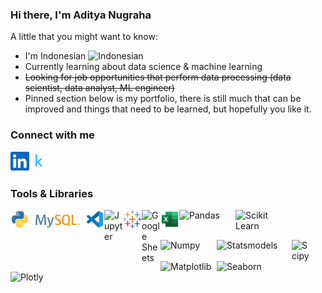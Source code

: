 ### Hi there, I'm Aditya Nugraha

A little that you might want to know:
- I'm Indonesian <img alt="Indonesian" width="16px" src="https://abs-0.twimg.com/emoji/v2/72x72/1f1ee-1f1e9.png" />
- Currently learning about data science & machine learning
- <s>Looking for job opportunities that perform data processing (data scientist, data analyst, ML engineer)</s>
- Pinned section below is my portfolio, there is still much that can be improved and things that need to be learned, but hopefully you like it.

### Connect with me

<a href="https://www.linkedin.com/in/aditya-nugraha/">
  <img align="left" alt="Aditya Nugraha's Linkedin" title="LinkedIn" width="30px" src="https://raw.githubusercontent.com/dyt08/dyt08/main/assets/linkedin.svg" />
</a>
<a href="https://www.kaggle.com/adityan08/">
  <img align="left" alt="Aditya Nugraha's Kaggle" title="Kaggle" width="30px" src="https://raw.githubusercontent.com/dyt08/dyt08/main/assets/kaggle.svg" />
</a>  

</br></br>

### Tools & Libraries

<a href="https://www.python.org/">
  <img align="left" alt="Python" title="Python" width="30px" src="https://raw.githubusercontent.com/dyt08/dyt08/main/assets/python.svg" />
</a>

<a href="https://www.mysql.com/">
  <img align="left" alt="MySQL" title="MySQL" width="90px" src="https://raw.githubusercontent.com/dyt08/dyt08/main/assets/mysql.svg" />
</a>

<a href="https://code.visualstudio.com/">
  <img align="left" alt="VS Code" title="VS Code" width="30px" src="https://raw.githubusercontent.com/dyt08/dyt08/main/assets/vscode.svg" />
</a>

<a href="https://jupyter.org/">
  <img align="left" alt="Jupyter" title="Jupyter" width="30px" src="https://jupyter.org/assets/homepage/main-logo.svg" />
</a>

<a href="https://www.tableau.com/">
  <img align="left" alt="Tableau" title="Tableau" width="30px" src="https://raw.githubusercontent.com/dyt08/dyt08/main/assets/tableau.svg" />
</a>

<a href="https://www.google.com/sheets/about/">
  <img align="left" alt="Google Sheets" title="Google Sheets" width="30px" src="https://www.gstatic.com/images/branding/product/1x/hh_sheets_64dp.png" />
</a>

<a href="https://www.microsoft.com/en-us/microsoft-365/excel">
  <img align="left" alt="Excel" title="Excel" width="30px" src="https://raw.githubusercontent.com/dyt08/dyt08/main/assets/excel.svg" />
</a>

<a href="https://pandas.pydata.org/">
  <img align="left" alt="Pandas" title="Pandas" width="90px" src="https://pandas.pydata.org/static/img/pandas_white.svg" />
</a>

<a href="https://scikit-learn.org/">
  <img align="left" alt="Scikit Learn" title="Scikit Learn" width="90px" src="https://scikit-learn.org/stable/_static/scikit-learn-logo-small.png" />
</a>

</br></br>

<a href="https://numpy.org/">
  <img align="left" alt="Numpy" title="Numpy" width="90px" src="https://upload.wikimedia.org/wikipedia/commons/3/31/NumPy_logo_2020.svg" />
</a>

<a href="https://www.statsmodels.org/">
  <img align="left" alt="Statsmodels" title="Statsmodels" width="120px" src="https://www.statsmodels.org/stable/_images/statsmodels-logo-v2-horizontal.svg" />
</a>

<a href="https://scipy.org/">
  <img align="left" alt="Scipy" title="Scipy" width="30px" src="https://scipy.org/images/logo.svg" />
</a>

<a href="https://matplotlib.org/">
  <img align="left" alt="Matplotlib" title="Matplotlib" width="90px" src="https://matplotlib.org/_static/images/logo2.svg" />
</a>

<a href="https://seaborn.pydata.org/">
  <img align="left" alt="Seaborn" title="Seaborn" width="90px" src="https://seaborn.pydata.org/_static/logo-wide-lightbg.svg" />
</a>

<a href="https://plotly.com/">
  <img align="left" alt="Plotly" title="Plotly" width="90px" src="https://images.prismic.io/plotly-marketing-website-2/69e12d6a-fb65-4b6e-8423-9465a29c6028_plotly-logo-lg.png" />
</a>
